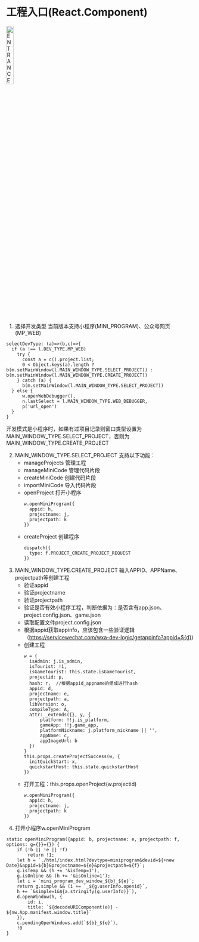 # 工程入口(React.Component)
<img src="https://github.com/cleverpp/SourceAnalytics/blob/master/wechatwebdevtools/assets/ENTRANCE.png" width="20%" height="20%" alt="ENTRANCE">

1. 选择开发类型
当前版本支持小程序(MINI_PROGRAM)、公众号网页(MP_WEB)
```
selectDevType: (a)=>(b,c)=>{
  if (a !== l.DEV_TYPE.MP_WEB)
    try {
      const a = c().project.list;
      0 < Object.keys(a).length ? b(m.setMainWindow(l.MAIN_WINDOW_TYPE.SELECT_PROJECT)) : b(m.setMainWindow(l.MAIN_WINDOW_TYPE.CREATE_PROJECT))
    } catch (a) {
      b(m.setMainWindow(l.MAIN_WINDOW_TYPE.SELECT_PROJECT))
  } else {
      w.openWebDebugger(),
      n.lastSelect = l.MAIN_WINDOW_TYPE.WEB_DEBUGGER,
      p('url_open')
  }
}
```
开发模式是小程序时，如果有过项目记录则窗口类型设置为MAIN_WINDOW_TYPE.SELECT_PROJECT，否则为MAIN_WINDOW_TYPE.CREATE_PROJECT

2. MAIN_WINDOW_TYPE.SELECT_PROJECT
    支持以下功能：
      - manageProjects 管理工程
      - manageMiniCode 管理代码片段
      - createMiniCode 创建代码片段
      - importMiniCode 导入代码片段
      - openProject 打开小程序
        ```
        w.openMiniProgram({
          appid: h,
          projectname: j,
          projectpath: k
        })
        ```
      - createProject 创建程序
        ```
        dispatch({
          type: f.PROJECT_CREATE_PROJECT_REQUEST
        })
        ```
3. MAIN_WINDOW_TYPE.CREATE_PROJECT
    输入APPID、APPName、projectpath等创建工程
      - 验证appid
      - 验证projectname
      - 验证projectpath
      - 验证是否有效小程序工程，判断依据为：是否含有app.json、project.config.json、game.json
      - 读取配置文件project.config.json
      - 根据appid获取appinfo，应该包含一些验证逻辑 （https://servicewechat.com/wxa-dev-logic/getappinfo?appid=${d})
      - 创建工程
        ```
        w = {
          isAdmin: j.is_admin,
          isTourist: !1,
          isGameTourist: this.state.isGameTourist,
          projectid: p,
          hash: r,  //根据appid_appname的组成进行hash
          appid: d,
          projectname: e,
          projectpath: a,
          libVersion: o,
          compileType: A,
          attr: _extends({}, y, {
              platform: !!j.is_platform,
              gameApp: !!j.game_app,
              platformNickname: j.platform_nickname || '',
              appName: c,
              appImageUrl: b
          })
        }
        this.props.createProjectSuccess(w, {
          initQuickStart: x,
          quickstartHost: this.state.quickstartHost
        })
        ```
      - 打开工程：this.props.openProject(w.projectid)
        ```
        w.openMiniProgram({
          appid: h,
          projectname: j,
          projectpath: k
        })
        ```
4. 打开小程序w.openMiniProgram
```
static openMiniProgram({appid: b, projectname: e, projectpath: f, options: g={}}={}) {
    if (!b || !e || !f)
        return !1;
    let h = `./html/index.html?devtype=miniprogram&devid=${+new Date}&appid=${b}&projectname=${e}&projectpath=${f}`;
    g.isTemp && (h += '&isTemp=1'),
    g.isOnline && (h += '&isOnline=1');
    let i = `mini_program_dev_window_${b}_${e}`;
    return g.simple && (i += `_${g.userInfo.openid}`,
    h += `&simple=1&${a.stringify(g.userInfo)}`),
    d.openWindow(h, {
        id: i,
        title: `${decodeURIComponent(e)} - ${nw.App.manifest.window.title}`
    }),
    c.pendingOpenWindows.add(`${b}_${e}`),
    !0
}
```

